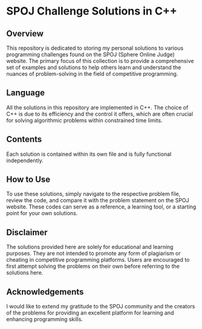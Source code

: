 # SPOJ Challenge Solutions in C++

## Overview
This repository is dedicated to storing my personal solutions to various programming challenges found on the SPOJ (Sphere Online Judge) website. The primary focus of this collection is to provide a comprehensive set of examples and solutions to help others learn and understand the nuances of problem-solving in the field of competitive programming.

## Language
All the solutions in this repository are implemented in C++. The choice of C++ is due to its efficiency and the control it offers, which are often crucial for solving algorithmic problems within constrained time limits.

## Contents
Each solution is contained within its own file and is fully functional independently.

## How to Use
To use these solutions, simply navigate to the respective problem file, review the code, and compare it with the problem statement on the SPOJ website. These codes can serve as a reference, a learning tool, or a starting point for your own solutions.

## Disclaimer
The solutions provided here are solely for educational and learning purposes. They are not intended to promote any form of plagiarism or cheating in competitive programming platforms. Users are encouraged to first attempt solving the problems on their own before referring to the solutions here.

## Acknowledgements
I would like to extend my gratitude to the SPOJ community and the creators of the problems for providing an excellent platform for learning and enhancing programming skills.

